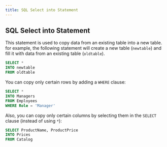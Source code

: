 ```yaml
---
title: SQL Select into Statement
---
```

## SQL Select into Statement

This statement is used to copy data from an existing table into a new table.
for example, the following statement will create a new table (`newtable`) and fill it with data from an existing table (`oldtable`).
```sql
SELECT *
INTO newtable
FROM oldtable
```

You can copy only certain rows by adding a `WHERE` clause:
```sql
SELECT * 
INTO Managers
FROM Employees
WHERE Role = 'Manager'
```

Also, you can copy only certain columns by selecting them in the `SELECT` clause (instead of using `*`):
```sql
SELECT ProductName, ProductPrice
INTO Prices
FROM Catalog
```
